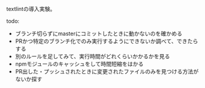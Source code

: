 textlintの導入実験。

todo:

* ブランチ切らずにmasterにコミットしたときに動かないのを確かめる
* PRかつ特定のブランチ化でのみ実行するようにできないか調べて、できたらする
* 別のルールを足してみて、実行時間がどれくらいかかるかを見る
* npmモジュールのキャッシュをして時間短縮をはかる
* PR出した・プッシュされたときに変更されたファイルのみを見つける方法がないか探す